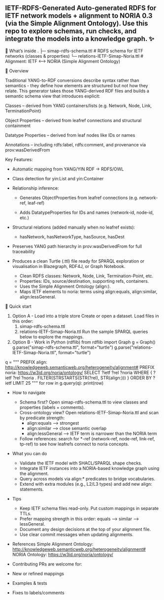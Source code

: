 IETF-RDFS-Generated
Auto-generated RDFS for IETF network models + alignment to NORIA 0.3 (via the Simple Alignment Ontology).
Use this repo to explore schemas, run checks, and integrate the models into a knowledge graph. ✨
---
🔎 What’s inside
.
├─ simap-rdfs-schema.ttl      # RDFS schema for IETF networks (classes & properties)
└─ relations-IETF-Simap-Noria.ttl       # Alignment: IETF <--> NORIA (Simple Alignment Ontology)

🚀 Overview

Traditional YANG-to-RDF conversions describe syntax rather than semantics - they define how elements are structured but not how they relate.
This generator takes those YANG-derived RDF files and builds a semantic schema view that introduces explicit:

Classes – derived from YANG containers/lists (e.g. Network, Node, Link, TerminationPoint)

Object Properties – derived from leafref connections and structural containment

Datatype Properties – derived from leaf nodes like IDs or names

Annotations – including rdfs:label, rdfs:comment, and provenance via prov:wasDerivedFrom

Key Features:

 - Automatic mapping from YANG/YIN RDF → RDFS/OWL

 - Class detection for yin:List and yin:Container

 - Relationship inference:

    - Generates ObjectProperties from leafref connections (e.g. network-ref, leaf-ref)

    - Adds DatatypeProperties for IDs and names (network-id, node-id, etc.)

- Structural relations (added manually when no leafref exists):

    - hasNetwork, hasNetworkType, hasSource, hasDest

- Preserves YANG path hierarchy in prov:wasDerivedFrom for full traceability

- Produces a clean Turtle (.ttl) file ready for SPARQL exploration or visualisation in Blazegraph, RDF4J, or Graph Notebook.

	- Clean RDFS classes: Network, Node, Link, Termination-Point, etc.
	- Properties: IDs, source/destination, supporting refs, containers.
	- Uses the Simple Alignment Ontology (align:).
	- Maps IETF elements to noria: terms using align:equals, align:similar, align:lessGeneral.
 
🚀 Quick start
1.	Option A - Load into a triple store
	Create or open a dataset.
	Load files in this order:
	1) simap-rdfs-schema.ttl
	2) relations-IETF-Simap-Noria.ttl
	Run the sample SPARQL queries below to explore the mappings.
2.	Option B - Work in Python (rdflib)
from rdflib import Graph
g = Graph()
g.parse("simap-rdfs-schema.ttl", format="turtle")
g.parse("relations-IETF-Simap-Noria.ttl", format="turtle")

q = """
PREFIX align: <http://knowledgeweb.semanticweb.org/heterogeneity/alignment#>
PREFIX noria: <https://w3id.org/noria/ontology/>
SELECT ?ietf ?rel ?noria WHERE {
  ?ietf ?rel ?noria .
  FILTER(STRSTARTS(STR(?rel), STR(align:)))
}
ORDER BY ?ietf
LIMIT 25
"""
for row in g.query(q):
    print(row)
- How to navigate
	- Schema first? Open simap-rdfs-schema.ttl to view classes and properties (labels + comments).
	- Cross-ontology view? Open relations-IETF-Simap-Noria.ttl and scan by predicate strength:
	  - align:equals --> strongest
	  - align:similar --> close semantic overlap
	  - align:lessGeneral --> IETF term is narrower than the NORIA term
	- Follow references: search for *-ref (network-ref, node-ref, link-ref, tp-ref) to see how leafrefs connect to noria concepts.

- What you can do
	- Validate the IETF model with SHACL/SPARQL shape checks.
	- Integrate IETF instances into a NORIA-based knowledge graph using the alignment.
	- Query across models via align:* predicates to bridge vocabularies.
	- Extend with extra modules (e.g., L2/L3 types) and add new align: statements.
- Tips
	- Keep IETF schema files read-only. Put custom mappings in separate TTLs.
	- Prefer mapping strength in this order: equals --> similar --> lessGeneral.
	- Document any design decisions at the top of your alignment file.
	- Use clear commit messages when updating alignments.
- References
Simple Alignment Ontology: http://knowledgeweb.semanticweb.org/heterogeneity/alignment#
NORIA Ontology: https://w3id.org/noria/ontology/
- Contributing
PRs are welcome for:
- New or refined mappings
- Examples & tests
- Fixes to labels/comments

